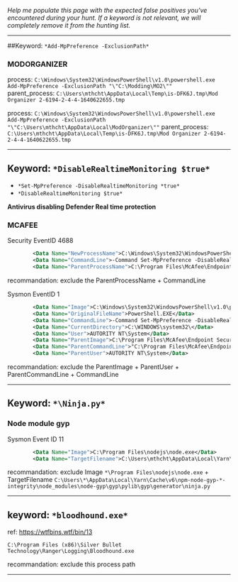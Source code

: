 *Help me populate this page with the expected false positives you've encountered during your hunt. If a keyword is not relevant, we will completely remove it from the hunting list.*


---
##Keyword: `*Add-MpPreference -ExclusionPath*`

### MODORGANIZER

process: `C:\Windows\System32\WindowsPowerShell\v1.0\powershell.exe Add-MpPreference -ExclusionPath "\"C:\Modding\MO2\""`	
parent_process: `C:\Users\mthcht\AppData\Local\Temp\is-DFK6J.tmp\Mod Organizer 2-6194-2-4-4-1640622655.tmp`

process: `C:\Windows\System32\WindowsPowerShell\v1.0\powershell.exe Add-MpPreference -ExclusionPath "\"C:\Users\mthcht\AppData\Local\ModOrganizer\""`
parent_process: `C:\Users\mthcht\AppData\Local\Temp\is-DFK6J.tmp\Mod Organizer 2-6194-2-4-4-1640622655.tmp`

---
## Keyword: `*DisableRealtimeMonitoring $true*`
  - `*Set-MpPreference -DisableRealtimeMonitoring *true*`
  - `*DisableRealtimeMonitoring $true*`

**Antivirus disabling Defender Real time protection**

### MCAFEE

Security EventID 4688
```xml
        <Data Name="NewProcessName">C:\Windows\System32\WindowsPowerShell\v1.0\powershell.exe</Data>
        <Data Name="CommandLine">-Command Set-MpPreference -DisableRealtimeMonitoring $true</Data>
        <Data Name="ParentProcessName">C:\Program Files\McAfee\Endpoint Security\Threat Prevention\mfetp.exe</Data>
```
recommandation: exclude the ParentProcessName + CommandLine

Sysmon EventID 1
```xml
        <Data Name="Image">C:\Windows\System32\WindowsPowerShell\v1.0\powershell.exe</Data>
        <Data Name="OriginalFileName">PowerShell.EXE</Data>
        <Data Name="CommandLine">-Command Set-MpPreference -DisableRealtimeMonitoring $true</Data>
        <Data Name="CurrentDirectory">C:\WINDOWS\system32\</Data>
        <Data Name="User">AUTORITY NT\System</Data>
        <Data Name="ParentImage">C:\Program Files\McAfee\Endpoint Security\Threat Prevention\mfetp.exe</Data>
        <Data Name="ParentCommandLine">"C:\Program Files\McAfee\Endpoint Security\Threat Prevention\mfetp.exe" -mms</Data>
        <Data Name="ParentUser">AUTORITY NT\System</Data>
```
recommandation: exclude the ParentImage + ParentUser + ParentCommandLine + CommandLine 

---

## Keyword: `*\Ninja.py*`

### Node module gyp

Sysmon Event ID 11
```xml
        <Data Name="Image">C:\Program Files\nodejs\node.exe</Data>
        <Data Name="TargetFilename">C:\Users\mthcht\AppData\Local\Yarn\Cache\v6\npm-node-gyp-9.4.0-integrity\node_modules\node-gyp\gyp\pylib\gyp\generator\ninja.py</Data>
```

recommandation: exclude Image `*\Program Files\nodejs\node.exe` + TargetFilename `C:\Users\*\AppData\Local\Yarn\Cache\v6\npm-node-gyp-*-integrity\node_modules\node-gyp\gyp\pylib\gyp\generator\ninja.py`

---

## keyword: `*bloodhound.exe*`

ref: https://wtfbins.wtf/bin/13

```
C:\Program Files (x86)\Silver Bullet Technology\Ranger\Logging\Bloodhound.exe
```

recommandation: exclude this process path

---
